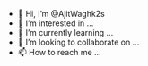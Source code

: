 - 👋 Hi, I’m @AjitWaghk2s
- 👀 I’m interested in ...
- 🌱 I’m currently learning ...
- 💞️ I’m looking to collaborate on ...
- 📫 How to reach me ...

<!---
AjitWaghk2s/AjitWaghk2s is a ✨ special ✨ repository because its `README.md` (this file) appears on your GitHub profile.
You can click the Preview link to take a look at your changes.
--->
